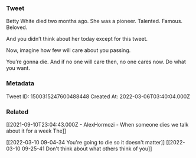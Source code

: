 ### Tweet
Betty White died two months ago.
She was a pioneer. Talented. Famous. Beloved.

And you didn’t think about her today except for this tweet.

Now, imagine how few will care about you passing. 

You’re gonna die. And if no one will care then, no one cares now. Do what you want.

### Metadata
Tweet ID: 1500315247600488448
Created At: 2022-03-06T03:40:04.000Z

### Related
[[2021-09-10T23:04:43.000Z - AlexHormozi - When someone dies we talk about it for a week The]]

[[2022-03-10 09-04-34 You're going to die so it doesn't matter]]
[[2022-03-10 09-25-41 Don't think about what others think of you]]


